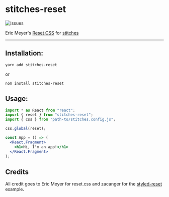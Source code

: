 # stitches-reset

![issues](https://img.shields.io/github/issues/hauptrolle/stitches-reset)

Eric Meyer's [Reset CSS](https://meyerweb.com/eric/tools/css/reset/) for [stitches](https://github.com/modulz/stitches)

---

## Installation:

`yarn add stitches-reset`

or

`nom install stitches-reset`

## Usage:

```jsx
import * as React from "react";
import { reset } from "stitches-reset";
import { css } from "path-to/stitches.config.js";

css.global(reset);

const App = () => (
  <React.Fragment>
    <h1>Hi, I'm an app!</h1>
  </React.Fragment>
);
```

## Credits

All credit goes to Eric Meyer for reset.css and zacanger for the [styled-reset](https://github.com/zacanger/styled-reset/) example.
